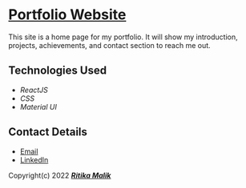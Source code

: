 # [Portfolio Website](fluffy-cupcake-f1a396.netlify.app/) 


This site is a home page for my portfolio. It will show my introduction, projects, achievements, and contact section to reach me out.    

## Technologies Used

* _ReactJS_
* _CSS_
* _Material UI_

## Contact Details
* [Email](ritikamalik100102@gmail.com)  
* [LinkedIn](www.linkedin.com/in/ritika-malik-must)



Copyright(c) 2022 **_[Ritika Malik](https://github.com/ritika728)_**
